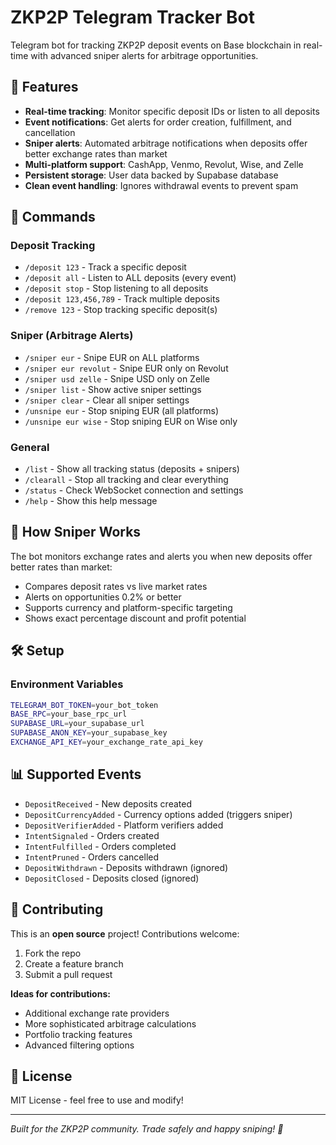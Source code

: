# ZKP2P Telegram Tracker Bot
Telegram bot for tracking ZKP2P deposit events on Base blockchain in real-time with advanced sniper alerts for arbitrage opportunities.

## 🚀 Features
- **Real-time tracking**: Monitor specific deposit IDs or listen to all deposits
- **Event notifications**: Get alerts for order creation, fulfillment, and cancellation
- **Sniper alerts**: Automated arbitrage notifications when deposits offer better exchange rates than market
- **Multi-platform support**: CashApp, Venmo, Revolut, Wise, and Zelle
- **Persistent storage**: User data backed by Supabase database
- **Clean event handling**: Ignores withdrawal events to prevent spam

## 📱 Commands

### Deposit Tracking
- `/deposit 123` - Track a specific deposit
- `/deposit all` - Listen to ALL deposits (every event)
- `/deposit stop` - Stop listening to all deposits
- `/deposit 123,456,789` - Track multiple deposits
- `/remove 123` - Stop tracking specific deposit(s)

### Sniper (Arbitrage Alerts)
- `/sniper eur` - Snipe EUR on ALL platforms
- `/sniper eur revolut` - Snipe EUR only on Revolut
- `/sniper usd zelle` - Snipe USD only on Zelle
- `/sniper list` - Show active sniper settings
- `/sniper clear` - Clear all sniper settings
- `/unsnipe eur` - Stop sniping EUR (all platforms)
- `/unsnipe eur wise` - Stop sniping EUR on Wise only

### General
- `/list` - Show all tracking status (deposits + snipers)
- `/clearall` - Stop all tracking and clear everything
- `/status` - Check WebSocket connection and settings
- `/help` - Show this help message

## 🎯 How Sniper Works
The bot monitors exchange rates and alerts you when new deposits offer better rates than market:
- Compares deposit rates vs live market rates
- Alerts on opportunities 0.2% or better
- Supports currency and platform-specific targeting
- Shows exact percentage discount and profit potential

## 🛠 Setup

### Environment Variables
```bash
TELEGRAM_BOT_TOKEN=your_bot_token
BASE_RPC=your_base_rpc_url  
SUPABASE_URL=your_supabase_url
SUPABASE_ANON_KEY=your_supabase_key
EXCHANGE_API_KEY=your_exchange_rate_api_key
```

## 📊 Supported Events
- `DepositReceived` - New deposits created
- `DepositCurrencyAdded` - Currency options added (triggers sniper)
- `DepositVerifierAdded` - Platform verifiers added
- `IntentSignaled` - Orders created
- `IntentFulfilled` - Orders completed
- `IntentPruned` - Orders cancelled
- `DepositWithdrawn` - Deposits withdrawn (ignored)
- `DepositClosed` - Deposits closed (ignored)

## 🤝 Contributing
This is an **open source** project! Contributions welcome:
1. Fork the repo
2. Create a feature branch
3. Submit a pull request

**Ideas for contributions:**
- Additional exchange rate providers
- More sophisticated arbitrage calculations
- Portfolio tracking features
- Advanced filtering options

## 📄 License
MIT License - feel free to use and modify!

---
*Built for the ZKP2P community. Trade safely and happy sniping! 🎯*
